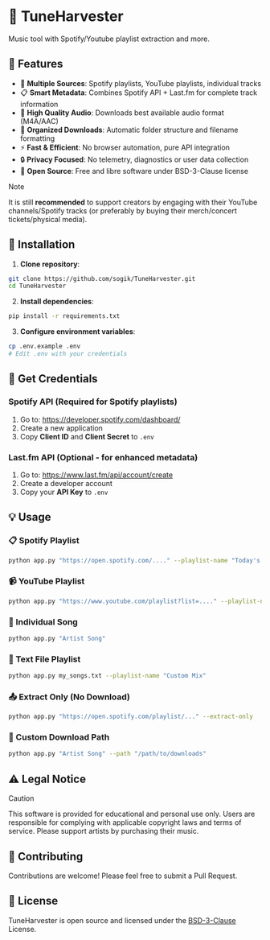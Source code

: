 # 🎵 TuneHarvester

Music tool with Spotify/Youtube playlist extraction and more.

## 🌟 Features

- 🎵 **Multiple Sources**: Spotify playlists, YouTube playlists, individual tracks
- 📋 **Smart Metadata**: Combines Spotify API + Last.fm for complete track information
- 🎯 **High Quality Audio**: Downloads best available audio format (M4A/AAC)
- 📁 **Organized Downloads**: Automatic folder structure and filename formatting
- ⚡ **Fast & Efficient**: No browser automation, pure API integration
- 🔒 **Privacy Focused**: No telemetry, diagnostics or user data collection
- 📖 **Open Source**: Free and libre software under BSD-3-Clause license

> [!NOTE]
> It is still **recommended** to support creators by engaging with their YouTube channels/Spotify tracks (or preferably by buying their merch/concert tickets/physical media).

## 🚀 Installation

1. **Clone repository**:

```bash
git clone https://github.com/sogik/TuneHarvester.git
cd TuneHarvester
```

2. **Install dependencies**:

```bash
pip install -r requirements.txt
```

3. **Configure environment variables**:

```bash
cp .env.example .env
# Edit .env with your credentials
```

## 🔑 Get Credentials

### Spotify API (Required for Spotify playlists)

1. Go to: https://developer.spotify.com/dashboard/
2. Create a new application
3. Copy **Client ID** and **Client Secret** to `.env`

### Last.fm API (Optional - for enhanced metadata)

1. Go to: https://www.last.fm/api/account/create
2. Create a developer account
3. Copy your **API Key** to `.env`

## 💡 Usage

### 📋 Spotify Playlist

```bash
python app.py "https://open.spotify.com/...." --playlist-name "Today's Top Hits"
```

### 📹 YouTube Playlist

```bash
python app.py "https://www.youtube.com/playlist?list=...." --playlist-name "My Mix"
```

### 🎵 Individual Song

```bash
python app.py "Artist Song"
```

### 📄 Text File Playlist

```bash
python app.py my_songs.txt --playlist-name "Custom Mix"
```

### 📤 Extract Only (No Download)

```bash
python app.py "https://open.spotify.com/playlist/..." --extract-only
```

### 🎯 Custom Download Path

```bash
python app.py "Artist Song" --path "/path/to/downloads"
```

## ⚠️ Legal Notice

> [!CAUTION]
>This software is provided for educational and personal use only. Users are responsible for complying with applicable copyright laws and terms of service. Please support artists by purchasing their music.

## 🤝 Contributing

Contributions are welcome! Please feel free to submit a Pull Request.

## 💼 License

TuneHarvester is open source and licensed under the [BSD-3-Clause](/LICENSE) License.
